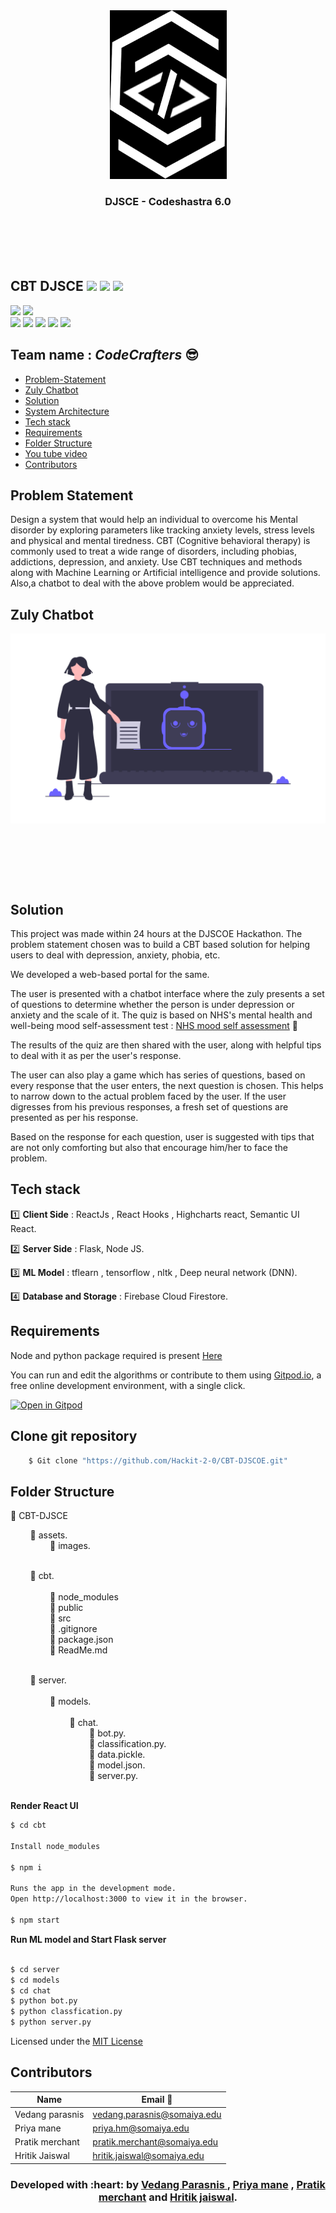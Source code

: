 <div align="center" style="height:400px"> 
    <img src='./assets/images/codeshastra.png'>
    <h3>DJSCE - Codeshastra 6.0</h3>
</div>

## CBT DJSCE  ![](https://img.shields.io/github/forks/Hackit-2-0/CBT-DJSCOE?style=social) ![](https://img.shields.io/github/stars/Hackit-2-0/CBT-DJSCOE?style=social) ![](https://img.shields.io/github/watchers/Hackit-2-0/CBT-DJSCOE?style=social) <br>

![](https://img.shields.io/github/repo-size/Hackit-2-0/CBT-DJSCOE) ![](https://img.shields.io/github/license/Hackit-2-0/CBT-DJSCOE?color=red)<br>
![](https://img.shields.io/github/issues/Hackit-2-0/CBT-DJSCOE?color=green) ![](https://img.shields.io/github/issues-pr/Hackit-2-0/CBT-DJSCOE?color=green) ![](https://img.shields.io/github/downloads/Hackit-2-0/CBT-DJSCOE/total) ![](https://img.shields.io/github/last-commit/Hackit-2-0/CBT-DJSCOE) ![](https://img.shields.io/github/contributors/Hackit-2-0/CBT-DJSCOE)

## Team name : *CodeCrafters* :sunglasses:

  - [Problem-Statement](#Problem-Statement)
  - [Zuly Chatbot](#Zuly-Chatbot?)
  - [Solution](#Solution)
  - [System Architecture](#System-Architecture)
  - [Tech stack](#Tech-stack)
  - [Requirements](#Requirements)
  - [Folder Structure](#Folder-Structure)
  - [You tube video](#You-tube-video)
  - [Contributors](#Contributors)


## Problem Statement

Design a system that would help an individual to overcome his Mental disorder by exploring parameters like tracking anxiety
levels, stress levels and physical and mental tiredness.
CBT (Cognitive behavioral therapy) is commonly used to
treat a wide range of disorders, including phobias, addictions,
depression, and anxiety. Use CBT techniques and methods
along with Machine Learning or Artificial intelligence and
provide solutions.
Also,a chatbot to deal with the above problem would be
appreciated.

## Zuly Chatbot

<div align="center" style="height:400px"> 
    <img src='./assets/images/chatbot.png'>
</div>

## Solution
This project was made within 24 hours at the DJSCOE Hackathon.
The problem statement chosen was to build a CBT based solution for helping users to deal with depression, anxiety, phobia, etc.

We developed a web-based portal for the same.

The user is presented with a chatbot interface where the zuly presents a set of questions to determine whether the person is under depression or anxiety and the scale of it.
The quiz is based on NHS's mental health and well-being mood self-assessment test 
 : [NHS mood self assessment](https://www.nhs.uk/conditions/stress-anxiety-depression/mood-self-assessment/) :page_with_curl:

The results of the quiz are then shared with the user, along with helpful tips to deal with it as per the user's response.

The user can also play a game which has series of questions, based on every response that the user enters, the next question is chosen. This helps to narrow down to the actual problem faced by the user. If the user digresses from his previous responses, a fresh set of questions are presented as per his response. 

Based on the response for each question, user is suggested with tips that are not only comforting but also that encourage him/her to face the problem.

## Tech stack

:one: **Client Side** :  ReactJs , React Hooks , Highcharts react, Semantic UI React.

:two: **Server Side** :  Flask, Node JS.

:three: **ML Model** :  tflearn , tensorflow , nltk , Deep neural network (DNN).

:four: **Database and Storage** : Firebase Cloud Firestore.

## Requirements

Node and python package required is present [Here](https://gist.github.com/hritik5102/7b5f5737de12605b0df665eec2fbed70)

You can run and edit the algorithms or contribute to them using [Gitpod.io](https://www.gitpod.io/), a free online development environment, with a single click.

[![Open in Gitpod](https://gitpod.io/button/open-in-gitpod.svg)](http://gitpod.io/#https://github.com/Hackit-2-0/CBT-DJSCOE)

## Clone git repository

```sh
    $ Git clone "https://github.com/Hackit-2-0/CBT-DJSCOE.git"
```

## Folder Structure

:open_file_folder: CBT-DJSCE<br>

&nbsp;&nbsp;&nbsp;&nbsp;&nbsp;&nbsp;&nbsp;&nbsp;:open_file_folder: assets.<br>
&nbsp;&nbsp;&nbsp;&nbsp;&nbsp;&nbsp;&nbsp;&nbsp;&nbsp;&nbsp;&nbsp;&nbsp;&nbsp;&nbsp;&nbsp;&nbsp;:file_folder: images.<br><br>

&nbsp;&nbsp;&nbsp;&nbsp;&nbsp;&nbsp;&nbsp;&nbsp;:open_file_folder: cbt.<br>               
&nbsp;&nbsp;&nbsp;&nbsp;&nbsp;&nbsp;&nbsp;&nbsp;&nbsp;&nbsp;&nbsp;&nbsp;&nbsp;&nbsp;&nbsp;&nbsp;:file_folder: node_modules<br>
&nbsp;&nbsp;&nbsp;&nbsp;&nbsp;&nbsp;&nbsp;&nbsp;&nbsp;&nbsp;&nbsp;&nbsp;&nbsp;&nbsp;&nbsp;&nbsp;:file_folder: public <br>
&nbsp;&nbsp;&nbsp;&nbsp;&nbsp;&nbsp;&nbsp;&nbsp;&nbsp;&nbsp;&nbsp;&nbsp;&nbsp;&nbsp;&nbsp;&nbsp;:file_folder: src <br>
&nbsp;&nbsp;&nbsp;&nbsp;&nbsp;&nbsp;&nbsp;&nbsp;&nbsp;&nbsp;&nbsp;&nbsp;&nbsp;&nbsp;&nbsp;&nbsp;:page_facing_up: .gitignore <br>
&nbsp;&nbsp;&nbsp;&nbsp;&nbsp;&nbsp;&nbsp;&nbsp;&nbsp;&nbsp;&nbsp;&nbsp;&nbsp;&nbsp;&nbsp;&nbsp;:page_facing_up: package.json <br>
&nbsp;&nbsp;&nbsp;&nbsp;&nbsp;&nbsp;&nbsp;&nbsp;&nbsp;&nbsp;&nbsp;&nbsp;&nbsp;&nbsp;&nbsp;&nbsp;:page_facing_up: ReadMe.md <br><br>

&nbsp;&nbsp;&nbsp;&nbsp;&nbsp;&nbsp;&nbsp;&nbsp;:open_file_folder: server. <br>              
&nbsp;&nbsp;&nbsp;&nbsp;&nbsp;&nbsp;&nbsp;&nbsp;&nbsp;&nbsp;&nbsp;&nbsp;&nbsp;&nbsp;&nbsp;&nbsp;:open_file_folder: models.<br>               
&nbsp;&nbsp;&nbsp;&nbsp;&nbsp;&nbsp;&nbsp;&nbsp;&nbsp;&nbsp;&nbsp;&nbsp;&nbsp;&nbsp;&nbsp;&nbsp;&nbsp;&nbsp;&nbsp;&nbsp;&nbsp;&nbsp;&nbsp;&nbsp;:open_file_folder: chat.<br>
&nbsp;&nbsp;&nbsp;&nbsp;&nbsp;&nbsp;&nbsp;&nbsp;&nbsp;&nbsp;&nbsp;&nbsp;&nbsp;&nbsp;&nbsp;&nbsp;&nbsp;&nbsp;&nbsp;&nbsp;&nbsp;&nbsp;&nbsp;&nbsp;&nbsp;&nbsp;&nbsp;&nbsp;&nbsp;&nbsp;&nbsp;&nbsp;:page_facing_up: bot.py. <br>
&nbsp;&nbsp;&nbsp;&nbsp;&nbsp;&nbsp;&nbsp;&nbsp;&nbsp;&nbsp;&nbsp;&nbsp;&nbsp;&nbsp;&nbsp;&nbsp;&nbsp;&nbsp;&nbsp;&nbsp;&nbsp;&nbsp;&nbsp;&nbsp;&nbsp;&nbsp;&nbsp;&nbsp;&nbsp;&nbsp;&nbsp;&nbsp;:page_facing_up: classification.py.<br>
&nbsp;&nbsp;&nbsp;&nbsp;&nbsp;&nbsp;&nbsp;&nbsp;&nbsp;&nbsp;&nbsp;&nbsp;&nbsp;&nbsp;&nbsp;&nbsp;&nbsp;&nbsp;&nbsp;&nbsp;&nbsp;&nbsp;&nbsp;&nbsp;&nbsp;&nbsp;&nbsp;&nbsp;&nbsp;&nbsp;&nbsp;&nbsp;:page_facing_up: data.pickle.<br>
&nbsp;&nbsp;&nbsp;&nbsp;&nbsp;&nbsp;&nbsp;&nbsp;&nbsp;&nbsp;&nbsp;&nbsp;&nbsp;&nbsp;&nbsp;&nbsp;&nbsp;&nbsp;&nbsp;&nbsp;&nbsp;&nbsp;&nbsp;&nbsp;&nbsp;&nbsp;&nbsp;&nbsp;&nbsp;&nbsp;&nbsp;&nbsp;:page_facing_up: model.json.<br>
&nbsp;&nbsp;&nbsp;&nbsp;&nbsp;&nbsp;&nbsp;&nbsp;&nbsp;&nbsp;&nbsp;&nbsp;&nbsp;&nbsp;&nbsp;&nbsp;&nbsp;&nbsp;&nbsp;&nbsp;&nbsp;&nbsp;&nbsp;&nbsp;&nbsp;&nbsp;&nbsp;&nbsp;&nbsp;&nbsp;&nbsp;&nbsp;:page_facing_up: server.py.<br><br>

**Render React UI**

```sh
$ cd cbt

Install node_modules

$ npm i   

Runs the app in the development mode.
Open http://localhost:3000 to view it in the browser.

$ npm start 
```

**Run ML model and Start Flask server**

```sh

$ cd server
$ cd models
$ cd chat
$ python bot.py
$ python classfication.py
$ python server.py

```

Licensed under the [MIT License](LICENSE) 

## Contributors

| Name    | Email :e-mail:  |
|---------| ------------------  |
| Vedang parasnis  | vedang.parasnis@somaiya.edu|
| Priya mane  | priya.hm@somaiya.edu|
| Pratik merchant  | pratik.merchant@somaiya.edu|
| Hritik Jaiswal  | hritik.jaiswal@somaiya.edu|

<h3 align="center"><b>Developed with :heart: by <a href="https://github.com/vedangparasnis">Vedang Parasnis </a> , <a href="https://github.com/pugnator-12"> Priya mane</a> , <a href="https://github.com/pratik6725">Pratik merchant</a> and <a href="https://github.com/hritik5102">Hritik jaiswal</a>.</b></h1>

